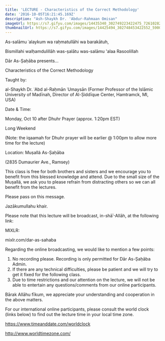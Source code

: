 ```yaml
---
title: 'LECTURE - Characteristics of the Correct Methodology'
date: '2016-10-05T16:21:45.169Z'
description: "Ash-Shaykh Dr. 'Abdur-Rahmaan Omisan"
imageUrl: https://s7.gifyu.com/images/14435340_302749223422475_726102825261262116_o.jpg_nc_cat104_nc_sid8024bb_nc_ohcT4DbhGMlUMkAX-2vpus_nc_htscontent-lga3-1.jpg
thumbnailUrl: https://s7.gifyu.com/images/14425494_302748453422552_5900295896030605932_o.jpg_nc_cat104_nc_sid8024bb_nc_ohcgpwiX_WAVZ0AX_--llH_nc_htscontent-lga3-1.jpg
---
```


As-salāmu ʿalaykum wa raḥmatullāhi wa barakātuh,

Bismillahi walḥamdulillāh was-ṣalātu was-salāmu 'alaa Rasoolillah

Dār As-Ṣaḥāba presents...

Characteristics of the Correct Methodology

Taught by:

al-Shaykh Dr. ʿAbd al-Raḥmān ʿUmaysān
(Former Professor of the Islāmic University of Madīnah, Director of Al-Ṣiddīque Center, Hamtramck, MI, USA)

Date & Time:

Monday, Oct 10 after Dhuhr Prayer (approx. 1:20pm EST)

Long Weekend

(Note: the iqaamah for Dhuhr prayer will be earlier @ 1:00pm to allow more time for the lecture)

Location:
Muṣallá As-Ṣaḥāba

(2835 Dumaurier Ave., Ramsey)

This class is free for both brothers and sisters and we encourage you to benefit from this blessed knowledge and attend. Due to the small size of the Muṣallá, we ask you to please refrain from distracting others so we can all benefit from the lectures.

Please pass on this message.

Jazākumullahu khair.

Please note that this lecture will be broadcast, in-shāʾ-Allāh, at the following link:

MIXLR:

mixlr.com/dar-as-sahaba

Regarding the online broadcasting, we would like to mention a few points:

1. No recording please. Recording is only permitted for Dār As-Ṣaḥāba Admin.
2. If there are any technical difficulties, please be patient and we will try to get it fixed for the following class.
3. Due to time restrictions and our attention on the lecture, we will not be able to entertain any questions/comments from our online participants.

Bārak Allāhu fīkum, we appreciate your understanding and cooperation in the above matters.

For our international online participants, please consult the world clock (links below) to find out the lecture time in your local time zone.

https://www.timeanddate.com/worldclock

http://www.worldtimezone.com/
